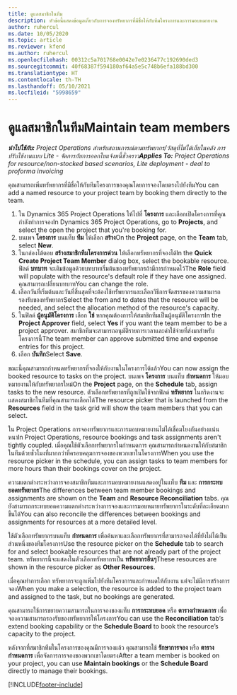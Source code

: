 ```yaml
---
title: ดูแลสมาชิกในทีม
description: หัวข้อนี้แสดงข้อมูลเกี่ยวกับการจองทรัพยากรที่มีชื่อให้กับทีมโครงการและการมอบหมายงาน
author: ruhercul
ms.date: 10/05/2020
ms.topic: article
ms.reviewer: kfend
ms.author: ruhercul
ms.openlocfilehash: 00312c5a701768e0042e7e0236477c192690ded3
ms.sourcegitcommit: 40f68387f594180af64a5e5c748b6efa188bd300
ms.translationtype: HT
ms.contentlocale: th-TH
ms.lasthandoff: 05/10/2021
ms.locfileid: "5998659"
---
```

# <a name="maintain-team-members"></a><span data-ttu-id="9f355-103">ดูแลสมาชิกในทีม</span><span class="sxs-lookup"><span data-stu-id="9f355-103">Maintain team members</span></span>

<span data-ttu-id="9f355-104">_**นำไปใช้กับ:** Project Operations สำหรับสถานการณ์ตามทรัพยากร/วัสดุที่ไม่ได้เก็บในคลัง การปรับใช้งานแบบ Lite - จัดการกับการออกใบแจ้งหนี้ชั่วคราว_</span><span class="sxs-lookup"><span data-stu-id="9f355-104">_**Applies To:** Project Operations for resource/non-stocked based scenarios, Lite deployment - deal to proforma invoicing_</span></span>

<span data-ttu-id="9f355-105">คุณสามารถเพิ่มทรัพยากรที่มีชื่อให้กับทีมโครงการของคุณโดยการจองโดยตรงไปยังทีม</span><span class="sxs-lookup"><span data-stu-id="9f355-105">You can add a named resource to your project team by booking them directly to the team.</span></span>

1. <span data-ttu-id="9f355-106">ใน Dynamics 365 Project Operations ให้ไปที่ **โครงการ** และเลือกเปิดโครงการที่คุณกำลังทำการจอง</span><span class="sxs-lookup"><span data-stu-id="9f355-106">In Dynamics 365 Project Operations, go to **Projects**, and select the open the project that you're booking for.</span></span>
2. <span data-ttu-id="9f355-107">บนเพจ **โครงการ** บนแท็บ **ทีม** ให้เลือก **สร้าง**</span><span class="sxs-lookup"><span data-stu-id="9f355-107">On the **Project** page, on the **Team** tab, select **New**.</span></span> 
3. <span data-ttu-id="9f355-108">ในกล่องโต้ตอบ **สร้างสมาชิกทีมโครงการด่วน** ให้เลือกทรัพยากรที่จองได้</span><span class="sxs-lookup"><span data-stu-id="9f355-108">In the **Quick Create Project Team Member** dialog box, select the bookable resource.</span></span> <span data-ttu-id="9f355-109">ฟิลด์ **บทบาท** จะเติมข้อมูลด้วยบทบาทเริ่มต้นของทรัพยากรถ้ามีการกำหนดไว้</span><span class="sxs-lookup"><span data-stu-id="9f355-109">The **Role** field will populate with the resource's default role if they have one assigned.</span></span> <span data-ttu-id="9f355-110">คุณสามารถเปลี่ยนบทบาท</span><span class="sxs-lookup"><span data-stu-id="9f355-110">You can change the role.</span></span> 
4. <span data-ttu-id="9f355-111">เลือกวันที่เริ่มต้นและวันที่สิ้นสุดที่จะต้องใช้ทรัพยากรและเลือกวิธีการจัดสรรของความสามารถรองรับของทรัพยากร</span><span class="sxs-lookup"><span data-stu-id="9f355-111">Select the from and to dates that the resource will be needed, and select the allocation method of the resource's capacity.</span></span> 
5. <span data-ttu-id="9f355-112">ในฟิลด์ **ผู้อนุมัติโครงการ** เลือก **ใช่** หากคุณต้องการให้สมาชิกทีมเป็นผู้อนุมัติโครงการ</span><span class="sxs-lookup"><span data-stu-id="9f355-112">In the **Project Approver** field, select **Yes** if you want the team member to be a project approver.</span></span> <span data-ttu-id="9f355-113">สมาชิกทีมจะสามารถอนุมัติรายการเวลาและค่าใช้จ่ายที่ส่งมาสำหรับโครงการนี้</span><span class="sxs-lookup"><span data-stu-id="9f355-113">The team member can approve submitted time and expense entries for this project.</span></span> 
6. <span data-ttu-id="9f355-114">เลือก **บันทึก**</span><span class="sxs-lookup"><span data-stu-id="9f355-114">Select **Save**.</span></span>

<span data-ttu-id="9f355-115">ขณะนี้คุณสามารถกำหนดทรัพยากรที่จองให้กับงานในโครงการได้แล้ว</span><span class="sxs-lookup"><span data-stu-id="9f355-115">You can now assign the booked resource to tasks on the project.</span></span> <span data-ttu-id="9f355-116">บนเพจ **โครงการ** บนแท็บ **กำหนดการ** ให้มอบหมายงานให้กับทรัพยากรใหม่</span><span class="sxs-lookup"><span data-stu-id="9f355-116">On the **Project** page, on the **Schedule** tab, assign tasks to the new resource.</span></span> <span data-ttu-id="9f355-117">ตัวเลือกทรัพยากรที่ถูกเปิดใช้จากฟิลด์ **ทรัพยากร** ในกริดงานจะแสดงสมาชิกในทีมที่คุณสามารถเลือกได้</span><span class="sxs-lookup"><span data-stu-id="9f355-117">The resource picker that is launched from the **Resources** field in the task grid will show the team members that you can select.</span></span>


<span data-ttu-id="9f355-118">ใน Project Operations การจองทรัพยากรและการมอบหมายงานไม่ได้เชื่อมโยงกันอย่างแน่นหนา</span><span class="sxs-lookup"><span data-stu-id="9f355-118">In Project Operations, resource bookings and task assignments aren't tightly coupled.</span></span> <span data-ttu-id="9f355-119">เมื่อคุณใช้ตัวเลือกทรัพยากรในกำหนดการ คุณสามารถกำหนดงานให้กับสมาชิกในทีมด้วยชั่วโมงที่มากกว่าที่ครอบคลุมการจองของพวกเขาในโครงการ</span><span class="sxs-lookup"><span data-stu-id="9f355-119">When you use the resource picker in the schedule, you can assign tasks to team members for more hours than their bookings cover on the project.</span></span>

<span data-ttu-id="9f355-120">ความแตกต่างระหว่างการจองสมาชิกทีมและการมอบหมายงานแสดงอยู่ในแท็บ **ทีม** และ **การกระทบยอดทรัพยากร**</span><span class="sxs-lookup"><span data-stu-id="9f355-120">The differences between team member bookings and assignments are shown on the **Team** and **Resource Reconciliation** tabs.</span></span> <span data-ttu-id="9f355-121">คุณยังสามารถกระทบยอดความแตกต่างระหว่างการจองและการมอบหมายทรัพยากรในระดับที่ละเอียดมากขึ้นได้</span><span class="sxs-lookup"><span data-stu-id="9f355-121">You can also reconcile the differences between bookings and assignments for resources at a more detailed level.</span></span>

<span data-ttu-id="9f355-122">ใช้ตัวเลือกทรัพยากรบนแท็บ **กำหนดการ** เพื่อค้นหาและเลือกทรัพยากรที่สามารถจองได้ที่ยังไม่ได้เป็นส่วนหนึ่งของทีมโครงการ</span><span class="sxs-lookup"><span data-stu-id="9f355-122">Use the resource picker on the **Schedule** tab to search for and select bookable resources that are not already part of the project team.</span></span> <span data-ttu-id="9f355-123">ทรัพยากรนี้จะแสดงในตัวเลือกทรัพยากรเป็น **ทรัพยากรอื่นๆ**</span><span class="sxs-lookup"><span data-stu-id="9f355-123">These resources are shown in the resource picker as **Other Resources**.</span></span>

<span data-ttu-id="9f355-124">เมื่อคุณทำการเลือก ทรัพยากรจะถูกเพิ่มไปยังทีมโครงการและกำหนดให้กับงาน แต่จะไม่มีการสร้างการจอง</span><span class="sxs-lookup"><span data-stu-id="9f355-124">When you make a selection, the resource is added to the project team and assigned to the task, but no bookings are generated.</span></span>

<span data-ttu-id="9f355-125">คุณสามารถใช้การขยายความสามารถในการจองของแท็บ **การกระทบยอด** หรือ **ตารางกำหนดการ** เพื่อจองความสามารถรองรับของทรัพยากรให้โครงการ</span><span class="sxs-lookup"><span data-stu-id="9f355-125">You can use the **Reconciliation** tab’s extend booking capability or the **Schedule Board** to book the resource’s capacity to the project.</span></span>

<span data-ttu-id="9f355-126">หลังจากที่สมาชิกทีมในโครงการของคุณมีการจองแล้ว คุณสามารถใช้ **รักษาการจอง** หรือ **ตารางกำหนดการ** เพื่อจัดการการจองของพวกเขาโดยตรง</span><span class="sxs-lookup"><span data-stu-id="9f355-126">After a team member is booked on your project, you can use **Maintain bookings** or the **Schedule Board** directly to manage their bookings.</span></span>


[!INCLUDE[footer-include](../includes/footer-banner.md)]